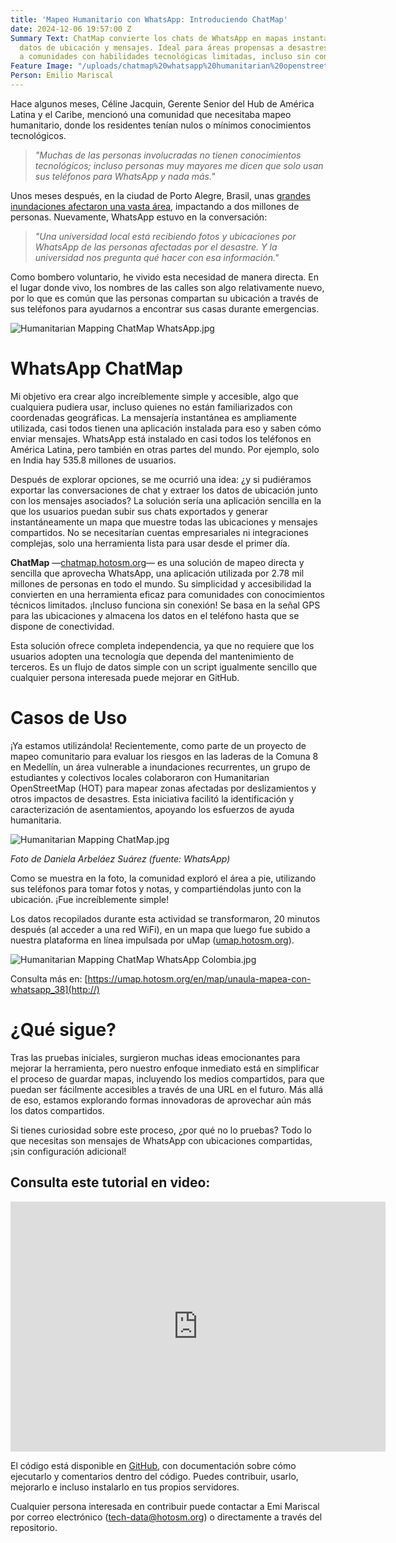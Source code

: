 ```yaml
---
title: 'Mapeo Humanitario con WhatsApp: Introduciendo ChatMap'
date: 2024-12-06 19:57:00 Z
Summary Text: ChatMap convierte los chats de WhatsApp en mapas instantáneos, extrayendo
  datos de ubicación y mensajes. Ideal para áreas propensas a desastres, fortalece
  a comunidades con habilidades tecnológicas limitadas, incluso sin conexión.
Feature Image: "/uploads/chatmap%20whatsapp%20humanitarian%20openstreetmap.jpg"
Person: Emilio Mariscal
---
```


Hace algunos meses, Céline Jacquin, Gerente Senior del Hub de América Latina y el Caribe, mencionó una comunidad que necesitaba mapeo humanitario, donde los residentes tenían nulos o mínimos conocimientos tecnológicos.

> *"Muchas de las personas involucradas no tienen conocimientos tecnológicos; incluso personas muy mayores me dicen que solo usan sus teléfonos para WhatsApp y nada más."*

Unos meses después, en la ciudad de Porto Alegre, Brasil, unas [grandes inundaciones afectaron una vasta área](https://www.hotosm.org/updates/recuperacion-de-la-infraestructura-social-en-porto-alegre-mapeo-para-la-resiliencia/), impactando a dos millones de personas. Nuevamente, WhatsApp estuvo en la conversación:

> *"Una universidad local está recibiendo fotos y ubicaciones por WhatsApp de las personas afectadas por el desastre. Y la universidad nos pregunta qué hacer con esa información."*

Como bombero voluntario, he vivido esta necesidad de manera directa. En el lugar donde vivo, los nombres de las calles son algo relativamente nuevo, por lo que es común que las personas compartan su ubicación a través de sus teléfonos para ayudarnos a encontrar sus casas durante emergencias.

![Humanitarian Mapping ChatMap WhatsApp.jpg](/api/v2/sites/5a708acdd838894824c43445/source/_uploads/Humanitarian%20Mapping%20ChatMap%20WhatsApp.jpg?download)

# WhatsApp ChatMap

Mi objetivo era crear algo increíblemente simple y accesible, algo que cualquiera pudiera usar, incluso quienes no están familiarizados con coordenadas geográficas. La mensajería instantánea es ampliamente utilizada, casi todos tienen una aplicación instalada para eso y saben cómo enviar mensajes. WhatsApp está instalado en casi todos los teléfonos en América Latina, pero también en otras partes del mundo. Por ejemplo, solo en India hay 535.8 millones de usuarios.

Después de explorar opciones, se me ocurrió una idea: ¿y si pudiéramos exportar las conversaciones de chat y extraer los datos de ubicación junto con los mensajes asociados? La solución sería una aplicación sencilla en la que los usuarios puedan subir sus chats exportados y generar instantáneamente un mapa que muestre todas las ubicaciones y mensajes compartidos. No se necesitarían cuentas empresariales ni integraciones complejas, solo una herramienta lista para usar desde el primer día.

**ChatMap** —[chatmap.hotosm.org](https://chatmap.hotosm.org/)— es una solución de mapeo directa y sencilla que aprovecha WhatsApp, una aplicación utilizada por 2.78 mil millones de personas en todo el mundo. Su simplicidad y accesibilidad la convierten en una herramienta eficaz para comunidades con conocimientos técnicos limitados. ¡Incluso funciona sin conexión! Se basa en la señal GPS para las ubicaciones y almacena los datos en el teléfono hasta que se dispone de conectividad.

Esta solución ofrece completa independencia, ya que no requiere que los usuarios adopten una tecnología que dependa del mantenimiento de terceros. Es un flujo de datos simple con un script igualmente sencillo que cualquier persona interesada puede mejorar en GitHub.

# Casos de Uso

¡Ya estamos utilizándola! Recientemente, como parte de un proyecto de mapeo comunitario para evaluar los riesgos en las laderas de la Comuna 8 en Medellín, un área vulnerable a inundaciones recurrentes, un grupo de estudiantes y colectivos locales colaboraron con Humanitarian OpenStreetMap (HOT) para mapear zonas afectadas por deslizamientos y otros impactos de desastres. Esta iniciativa facilitó la identificación y caracterización de asentamientos, apoyando los esfuerzos de ayuda humanitaria.

![Humanitarian Mapping ChatMap.jpg](/api/v2/sites/5a708acdd838894824c43445/source/_uploads/Humanitarian%20Mapping%20ChatMap.jpg?download)

*Foto de Daniela Arbeláez Suárez (fuente: WhatsApp)*

Como se muestra en la foto, la comunidad exploró el área a pie, utilizando sus teléfonos para tomar fotos y notas, y compartiéndolas junto con la ubicación. ¡Fue increíblemente simple!

Los datos recopilados durante esta actividad se transformaron, 20 minutos después (al acceder a una red WiFi), en un mapa que luego fue subido a nuestra plataforma en línea impulsada por uMap ([umap.hotosm.org](https://umap.hotosm.org/en/map/unaula-mapea-con-whatsapp_38)).

![Humanitarian Mapping ChatMap WhatsApp Colombia.jpg](/api/v2/sites/5a708acdd838894824c43445/source/_uploads/Humanitarian%20Mapping%20ChatMap%20WhatsApp%20Colombia.jpg?download)

Consulta más en: [https://umap.hotosm.org/en/map/unaula-mapea-con-whatsapp_38](http://)

# ¿Qué sigue?

Tras las pruebas iniciales, surgieron muchas ideas emocionantes para mejorar la herramienta, pero nuestro enfoque inmediato está en simplificar el proceso de guardar mapas, incluyendo los medios compartidos, para que puedan ser fácilmente accesibles a través de una URL en el futuro. Más allá de eso, estamos explorando formas innovadoras de aprovechar aún más los datos compartidos.

Si tienes curiosidad sobre este proceso, ¿por qué no lo pruebas? Todo lo que necesitas son mensajes de WhatsApp con ubicaciones compartidas, ¡sin configuración adicional!

## Consulta este tutorial en video:

<iframe width="600" height="400" src="https://www.youtube.com/embed/CISWBZSErU8?si=_4fghjl95iLADyxF" title="YouTube video player" frameborder="0" allow="accelerometer; autoplay; clipboard-write; encrypted-media; gyroscope; picture-in-picture; web-share" referrerpolicy="strict-origin-when-cross-origin" allowfullscreen></iframe>

El código está disponible en [GitHub](https://github.com/), con documentación sobre cómo ejecutarlo y comentarios dentro del código. Puedes contribuir, usarlo, mejorarlo e incluso instalarlo en tus propios servidores.

Cualquier persona interesada en contribuir puede contactar a Emi Mariscal por correo electrónico ([tech-data@hotosm.org](mailto:tech-data@hotosm.org)) o directamente a través del repositorio.